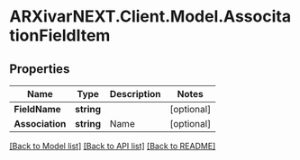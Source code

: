# ARXivarNEXT.Client.Model.AssocitationFieldItem
## Properties

Name | Type | Description | Notes
------------ | ------------- | ------------- | -------------
**FieldName** | **string** |  | [optional] 
**Association** | **string** | Name | [optional] 

[[Back to Model list]](../README.md#documentation-for-models) [[Back to API list]](../README.md#documentation-for-api-endpoints) [[Back to README]](../README.md)

